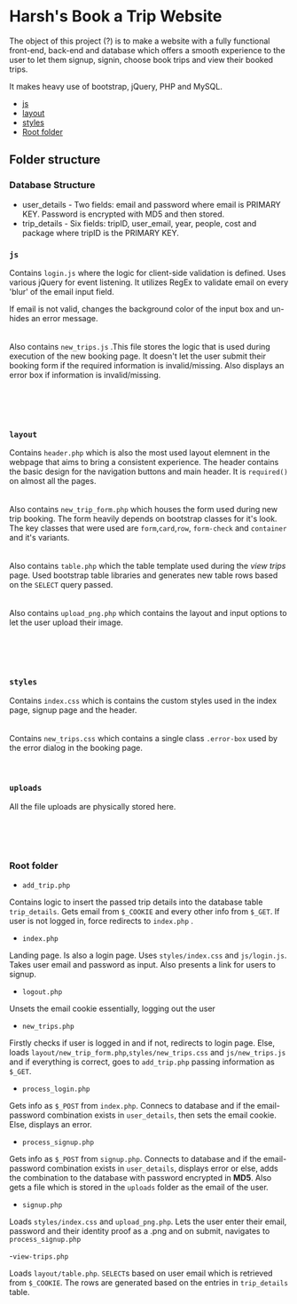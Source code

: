 # Harsh's Book a Trip Website

The object of this project (?) is to make a website with a fully functional front-end, back-end and database which offers a smooth experience to the user to let them signup, signin, choose book trips and view their booked trips.

It makes heavy use of bootstrap, jQuery, PHP and MySQL.

- [js](#js)
- [layout](#layout)
- [styles](#styles)
- [Root folder](#root-folder)

## Folder structure

### Database Structure

- user_details - Two fields: email and password where email is PRIMARY KEY. Password is encrypted with MD5 and then stored.
- trip_details - Six fields: tripID, user_email, year, people, cost and package where tripID is the PRIMARY KEY.

### `js`

Contains `login.js`
where the logic for client-side validation is defined.
Uses various jQuery for event listening. It utilizes RegEx to validate email on every 'blur' of the email input field.

If email is not valid, changes the background color of the input box and un-hides an error message.
<br/><br/></br>
Also contains `new_trips.js` .This file stores the logic that is used during execution of the new booking page. It doesn't let the user submit their booking form if the required information is invalid/missing. Also displays an error box if information is invalid/missing.
<br/><br><br/></br></br>

### `layout`

Contains `header.php` which is also the most used layout elemnent in the webpage that aims to bring a consistent experience. The header contains the basic design for the navigation buttons and main header. It is `required()` on almost all the pages.
<br/><br/><br/>
Also contains `new_trip_form.php` which houses the form used during new trip booking. The form heavily depends on bootstrap classes for it's look. The key classes that were used are `form`,`card`,`row`, `form-check` and `container` and it's variants.
<br/><br><br/>
Also contains `table.php` which the table template used during the _view trips_ page. Used bootstrap table libraries and generates new table rows based on the `SELECT` query passed.
<br/><br><br/>
Also contains `upload_png.php` which contains the layout and input options to let the user upload their image.
<br/><br><br/></br></br>

### `styles`

Contains `index.css` which is contains the custom styles used in the index page, signup page and the header.
<br/><br><br/>
Contains `new_trips.css` which contains a single class `.error-box` used by the error dialog in the booking page.
<br/><br><br/>

### `uploads`

All the file uploads are physically stored here.

<br/><br><br/>

### Root folder

- `add_trip.php`

Contains logic to insert the passed trip details into the database table `trip_details`. Gets email from `$_COOKIE` and every other info from `$_GET`. If user is not logged in, force redirects to `index.php` .

- `index.php`

Landing page. Is also a login page. Uses `styles/index.css` and `js/login.js`.
Takes user email and password as input. Also presents a link for users to signup.

- `logout.php`

Unsets the email cookie essentially, logging out the user

- `new_trips.php`

Firstly checks if user is logged in and if not, redirects to login page. Else, loads `layout/new_trip_form.php`,`styles/new_trips.css` and `js/new_trips.js` and if everything is correct, goes to `add_trip.php` passing information as `$_GET`.

- `process_login.php`

Gets info as `$_POST` from `index.php`. Connecs to database and if the email-password combination exists in `user_details`, then sets the email cookie. Else, displays an error.

- `process_signup.php`

Gets info as `$_POST` from `signup.php`. Connects to database and if the email-password combination exists in `user_details`, displays error or else, adds the combination to the database with password encrypted in **MD5**.
Also gets a file which is stored in the `uploads` folder as the email of the user.

- `signup.php`

Loads `styles/index.css` and `upload_png.php`. Lets the user enter their email, password and their identity proof as a .png and on submit, navigates to `process_signup.php`

-`view-trips.php`

Loads `layout/table.php`. `SELECT`s based on user email which is retrieved from `$_COOKIE`. The rows are generated based on the entries in `trip_details` table.
